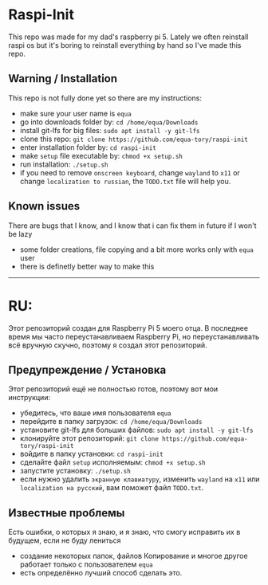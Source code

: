 # Raspi-Init
This repo was made for my dad's raspberry pi 5. Lately we often reinstall raspi os but it's boring to reinstall everything by hand so I've made this repo.

## Warning / Installation
This repo is not fully done yet so there are my instructions:
- make sure your user name is `equa`
- go into downloads folder by: `cd /home/equa/Downloads`
- install git-lfs for big files: `sudo apt install -y git-lfs`
- clone this repo: `git clone https://github.com/equa-tory/raspi-init`
- enter installation folder by: `cd raspi-init`
- make `setup` file executable by: `chmod +x setup.sh`
- run installation: `./setup.sh`
- if you need to remove `onscreen keyboard`, change `wayland` to `x11` or change `localization to russian`, the `TODO.txt` file will help you.

## Known issues
There are bugs that I know, and I know that i can fix them in future if I won't be lazy
- some folder creations, file copying and a bit more works only with `equa` user
- there is definetly better way to make this

---
# RU:
Этот репозиторий создан для Raspberry Pi 5 моего отца. В последнее время мы часто переустанавливаем Raspberry Pi, но переустанавливать всё вручную скучно, поэтому я создал этот репозиторий.

## Предупреждение / Установка
Этот репозиторий ещё не полностью готов, поэтому вот мои инструкции:
- убедитесь, что ваше имя пользователя `equa`
- перейдите в папку загрузок: `cd /home/equa/Downloads`
- установите git-lfs для больших файлов: `sudo apt install -y git-lfs`
- клонируйте этот репозиторий: `git clone https://github.com/equa-tory/raspi-init`
- войдите в папку установки: `cd raspi-init`
- сделайте файл `setup` исполняемым: `chmod +x setup.sh`
- запустите установку: `./setup.sh`
- если нужно удалить `экранную клавиатуру`, изменить `wayland` на `x11` или `localization на русский`, вам поможет файл `TODO.txt`.

## Известные проблемы
Есть ошибки, о которых я знаю, и я знаю, что смогу исправить их в будущем, если не буду лениться
- создание некоторых папок, файлов Копирование и многое другое работает только с пользователем `equa`
- есть определённо лучший способ сделать это.